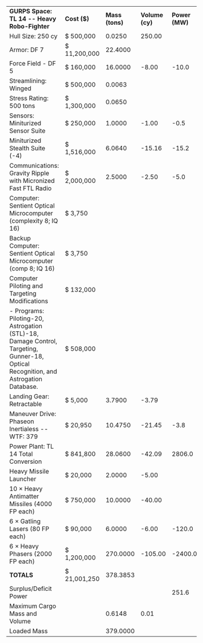 |                                                                                                                                      |              |                 |                 |                |
|--------------------------------------------------------------------------------------------------------------------------------------|--------------|-----------------|-----------------|----------------|
| **GURPS Space: TL 14 -- Heavy Robo-Fighter**                                                                                         | **Cost ($)** | **Mass (tons)** | **Volume (cy)** | **Power (MW)** |
| Hull Size: 250 cy                                                                                                                    | $ 500,000    | 0.0250          | 250.00          |                |
| Armor: DF 7                                                                                                                          | $ 11,200,000 | 22.4000         |                 |                |
| Force Field - DF 5                                                                                                                   | $ 160,000    | 16.0000         | -8.00           | -10.0          |
| Streamlining: Winged                                                                                                                 | $ 500,000    | 0.0063          |                 |                |
| Stress Rating: 500 tons                                                                                                              | $ 1,300,000  | 0.0650          |                 |                |
| Sensors: Miniturized Sensor Suite                                                                                                    | $ 250,000    | 1.0000          | -1.00           | -0.5           |
| Miniturized Stealth Suite (-4)                                                                                                       | $ 1,516,000  | 6.0640          | -15.16          | -15.2          |
| Communications: Gravity Ripple with Micronized Fast FTL Radio                                                                        | $ 2,000,000  | 2.5000          | -2.50           | -5.0           |
| Computer: Sentient Optical Microcomputer (complexity 8; IQ 16)                                                                       | $ 3,750      |                 |                 |                |
| Backup Computer: Sentient Optical Microcomputer (comp 8; IQ 16)                                                                      | $ 3,750      |                 |                 |                |
| Computer Piloting and Targeting Modifications                                                                                        | $ 132,000    |                 |                 |                |
| \- Programs: Piloting-20, Astrogation (STL)-18, Damage Control, Targeting, Gunner-18, Optical Recognition, and Astrogation Database. | $ 508,000    |                 |                 |                |
| Landing Gear: Retractable                                                                                                            | $ 5,000      | 3.7900          | -3.79           |                |
| Maneuver Drive: Phaseon Inertialess -- WTF: 379                                                                                      | $ 20,950     | 10.4750         | -21.45          | -3.8           |
| Power Plant: TL 14 Total Conversion                                                                                                  | $ 841,800    | 28.0600         | -42.09          | 2806.0         |
| Heavy Missile Launcher                                                                                                               | $ 20,000     | 2.0000          | -5.00           |                |
| 10 × Heavy Antimatter Missiles (4000 FP each)                                                                                        | $ 750,000    | 10.0000         | -40.00          |                |
| 6 × Gatling Lasers (80 FP each)                                                                                                      | $ 90,000     | 6.0000          | -6.00           | -120.0         |
| 6 × Heavy Phasers (2000 FP each)                                                                                                     | $ 1,200,000  | 270.0000        | -105.00         | -2400.0        |
| **TOTALS**                                                                                                                           | $ 21,001,250 | 378.3853        |                 |                |
| Surplus/Deficit Power                                                                                                                |              |                 |                 | 251.6          |
| Maximum Cargo Mass and Volume                                                                                                        |              | 0.6148          | 0.01            |                |
| Loaded Mass                                                                                                                          |              | 379.0000        |                 |                |
